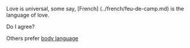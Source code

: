 Love is universal, some say, [French] (../french/feu-de-camp.md) is the language of love.

Do I agree?

Others prefer [body language](love/body-language/body-language.md)
